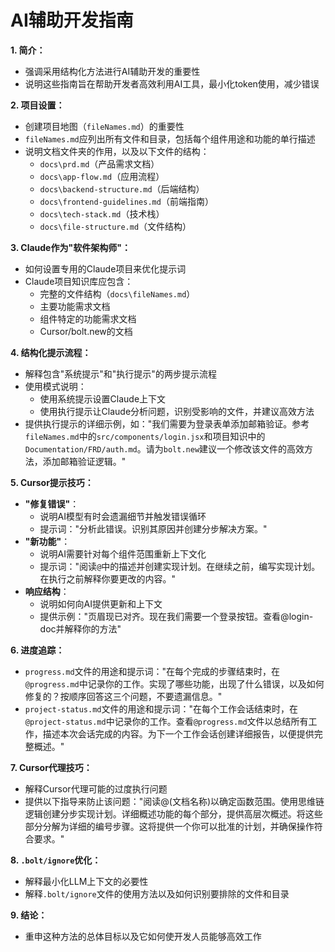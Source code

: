 # AI辅助开发指南

**1. 简介：**

* 强调采用结构化方法进行AI辅助开发的重要性
* 说明这些指南旨在帮助开发者高效利用AI工具，最小化token使用，减少错误

**2. 项目设置：**

* 创建项目地图（`fileNames.md`）的重要性
* `fileNames.md`应列出所有文件和目录，包括每个组件用途和功能的单行描述
* 说明文档文件夹的作用，以及以下文件的结构：
  * `docs\prd.md`（产品需求文档）
  * `docs\app-flow.md`（应用流程）
  * `docs\backend-structure.md`（后端结构）
  * `docs\frontend-guidelines.md`（前端指南）
  * `docs\tech-stack.md`（技术栈）
  * `docs\file-structure.md`（文件结构）

**3. Claude作为"软件架构师"：**

* 如何设置专用的Claude项目来优化提示词
* Claude项目知识库应包含：
  * 完整的文件结构（`docs\fileNames.md`）
  * 主要功能需求文档
  * 组件特定的功能需求文档
  * Cursor/bolt.new的文档

**4. 结构化提示流程：**

* 解释包含"系统提示"和"执行提示"的两步提示流程
* 使用模式说明：
  * 使用系统提示设置Claude上下文
  * 使用执行提示让Claude分析问题，识别受影响的文件，并建议高效方法
* 提供执行提示的详细示例，如："我们需要为登录表单添加邮箱验证。参考`fileNames.md`中的`src/components/login.jsx`和项目知识中的`Documentation/FRD/auth.md`。请为`bolt.new`建议一个修改该文件的高效方法，添加邮箱验证逻辑。"

**5. Cursor提示技巧：**

* **"修复错误"**：
  * 说明AI模型有时会遗漏细节并触发错误循环
  * 提示词："分析此错误。识别其原因并创建分步解决方案。"
* **"新功能"**：
  * 说明AI需要针对每个组件范围重新上下文化
  * 提示词："阅读`@`中的描述并创建实现计划。在继续之前，编写实现计划。在执行之前解释你要更改的内容。"
* **响应结构**：
  * 说明如何向AI提供更新和上下文
  * 提供示例："页眉现已对齐。现在我们需要一个登录按钮。查看@login-doc并解释你的方法"

**6. 进度追踪：**

* `progress.md`文件的用途和提示词："在每个完成的步骤结束时，在`@progress.md`中记录你的工作。实现了哪些功能，出现了什么错误，以及如何修复的？按顺序回答这三个问题，不要遗漏信息。"
* `project-status.md`文件的用途和提示词："在每个工作会话结束时，在`@project-status.md`中记录你的工作。查看`@progress.md`文件以总结所有工作，描述本次会话完成的内容。为下一个工作会话创建详细报告，以便提供完整概述。"

**7. Cursor代理技巧：**

* 解释Cursor代理可能的过度执行问题
* 提供以下指导来防止该问题："阅读@(文档名称)以确定函数范围。使用思维链逻辑创建分步实现计划。详细概述功能的每个部分，提供高层次概述。将这些部分分解为详细的编号步骤。这将提供一个你可以批准的计划，并确保操作符合要求。"

**8. `.bolt/ignore`优化：**

* 解释最小化LLM上下文的必要性
* 解释`.bolt/ignore`文件的使用方法以及如何识别要排除的文件和目录

**9. 结论：**

* 重申这种方法的总体目标以及它如何使开发人员能够高效工作
